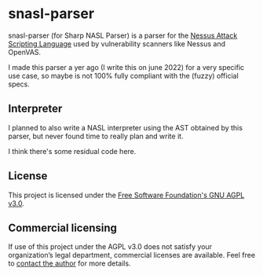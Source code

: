 # snasl-parser

snasl-parser (for Sharp NASL Parser) is a parser for the [Nessus Attack Scripting Language](https://en.wikipedia.org/wiki/Nessus_Attack_Scripting_Language) used by vulnerability scanners like Nessus and OpenVAS.

I made this parser a yer ago (I write this on june 2022) for a very specific use case, so maybe is not 100% fully compliant with the (fuzzy) official specs.

## Interpreter

I planned to also write a NASL interpreter using the AST obtained by this parser, but never found time to really plan and write it.

I think there's some residual code here.

## License

This project is licensed under the [Free Software Foundation's GNU AGPL v3.0](https://www.gnu.org/licenses/agpl-3.0.en.html).

## Commercial licensing

If use of this project under the AGPL v3.0 does not satisfy your organization’s legal department, commercial licenses are available. Feel free to [contact the author](mailto:luis@luismedel.com) for more details.
